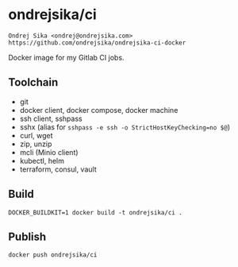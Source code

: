 # ondrejsika/ci

    Ondrej Sika <ondrej@ondrejsika.com>
    https://github.com/ondrejsika/ondrejsika-ci-docker

Docker image for my Gitlab CI jobs.


## Toolchain

- git
- docker client, docker compose, docker machine
- ssh client, sshpass
- sshx (alias for `sshpass -e ssh -o StrictHostKeyChecking=no $@`)
- curl, wget
- zip, unzip
- mcli (Minio client)
- kubectl, helm
- terraform, consul, vault


## Build

```
DOCKER_BUILDKIT=1 docker build -t ondrejsika/ci .
```

## Publish

```
docker push ondrejsika/ci
```

